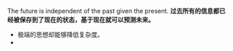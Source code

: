 The future is independent of the past given the present.
**过去所有的信息都已经被保存到了现在的状态，基于现在就可以预测未来。**
- 极端的思想却能够降低复杂度。
- 